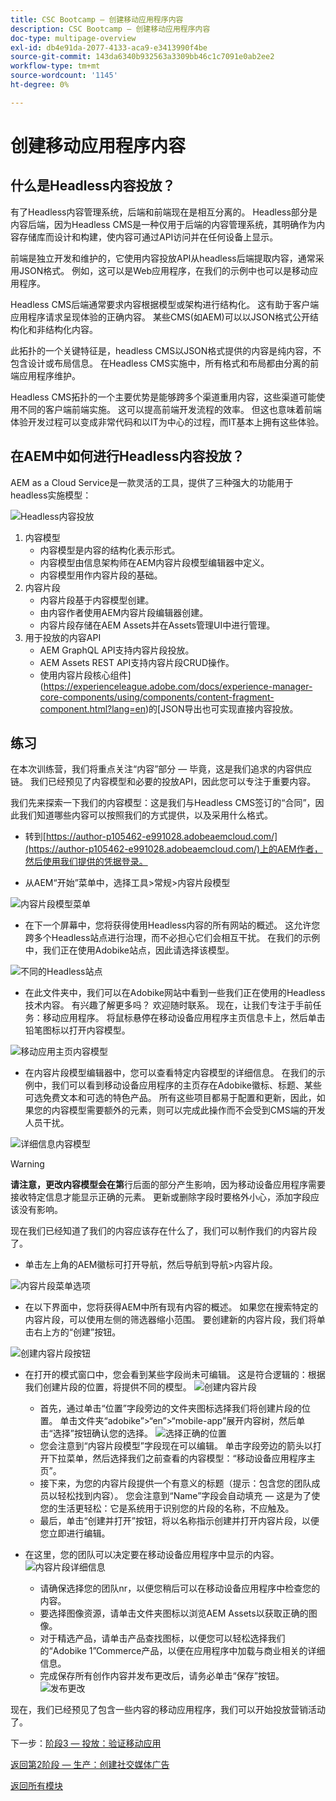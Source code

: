 ```yaml
---
title: CSC Bootcamp — 创建移动应用程序内容
description: CSC Bootcamp — 创建移动应用程序内容
doc-type: multipage-overview
exl-id: db4e91da-2077-4133-aca9-e3413990f4be
source-git-commit: 143da6340b932563a3309bb46c1c7091e0ab2ee2
workflow-type: tm+mt
source-wordcount: '1145'
ht-degree: 0%

---
```


# 创建移动应用程序内容

## 什么是Headless内容投放？

有了Headless内容管理系统，后端和前端现在是相互分离的。 Headless部分是内容后端，因为Headless CMS是一种仅用于后端的内容管理系统，其明确作为内容存储库而设计和构建，使内容可通过API访问并在任何设备上显示。

前端是独立开发和维护的，它使用内容投放API从headless后端提取内容，通常采用JSON格式。 例如，这可以是Web应用程序，在我们的示例中也可以是移动应用程序。

Headless CMS后端通常要求内容根据模型或架构进行结构化。 这有助于客户端应用程序请求呈现体验的正确内容。 某些CMS(如AEM)可以以JSON格式公开结构化和非结构化内容。

此拓扑的一个关键特征是，headless CMS以JSON格式提供的内容是纯内容，不包含设计或布局信息。 在Headless CMS实施中，所有格式和布局都由分离的前端应用程序维护。

Headless CMS拓扑的一个主要优势是能够跨多个渠道重用内容，这些渠道可能使用不同的客户端前端实施。 这可以提高前端开发流程的效率。 但这也意味着前端体验开发过程可以变成非常代码和以IT为中心的过程，而IT基本上拥有这些体验。

## 在AEM中如何进行Headless内容投放？

AEM as a Cloud Service是一款灵活的工具，提供了三种强大的功能用于headless实施模型：

![Headless内容投放](./images/prod-app-headless.png)

1. 内容模型
   - 内容模型是内容的结构化表示形式。
   - 内容模型由信息架构师在AEM内容片段模型编辑器中定义。
   - 内容模型用作内容片段的基础。
1. 内容片段
   - 内容片段基于内容模型创建。
   - 由内容作者使用AEM内容片段编辑器创建。
   - 内容片段存储在AEM Assets并在Assets管理UI中进行管理。
1. 用于投放的内容API
   - AEM GraphQL API支持内容片段投放。
   - AEM Assets REST API支持内容片段CRUD操作。
   - 使用内容片段核心组件](https://experienceleague.adobe.com/docs/experience-manager-core-components/using/components/content-fragment-component.html?lang=en)的[JSON导出也可实现直接内容投放。

## 练习

在本次训练营，我们将重点关注“内容”部分 — 毕竟，这是我们追求的内容供应链。 我们已经预见了内容模型和必要的投放API，因此您可以专注于重要内容。

我们先来探索一下我们的内容模型：这是我们与Headless CMS签订的“合同”，因此我们知道哪些内容可以按照我们的方式提供，以及采用什么格式。

- 转到[https://author-p105462-e991028.adobeaemcloud.com/](https://author-p105462-e991028.adobeaemcloud.com/)上的AEM作者，然后使用我们提供的凭据登录。

- 从AEM“开始”菜单中，选择工具\>常规\>内容片段模型

![内容片段模型菜单](./images/prod-app-cfm.png)

- 在下一个屏幕中，您将获得使用Headless内容的所有网站的概述。 这允许您跨多个Headless站点进行治理，而不必担心它们会相互干扰。 在我们的示例中，我们正在使用Adobike站点，因此请选择该模型。

![不同的Headless站点](./images/prod-app-cfm-folder.png)

- 在此文件夹中，我们可以在Adobike网站中看到一些我们正在使用的Headless技术内容。 有兴趣了解更多吗？ 欢迎随时联系。 现在，让我们专注于手前任务：移动应用程序。 将鼠标悬停在移动设备应用程序主页信息卡上，然后单击铅笔图标以打开内容模型。

![移动应用主页内容模型](./images/prod-app-created-cfm.png)

- 在内容片段模型编辑器中，您可以查看特定内容模型的详细信息。 在我们的示例中，我们可以看到移动设备应用程序的主页存在Adobike徽标、标题、某些可选免费文本和可选的特色产品。 所有这些项目都易于配置和更新，因此，如果您的内容模型需要额外的元素，则可以完成此操作而不会受到CMS端的开发人员干扰。

![详细信息内容模型](./images/prod-app-cfm-details.png)

>[!WARNING]
>
> **请注意，更改内容模型会在第**&#x200B;行后面的部分产生影响，因为移动设备应用程序需要接收特定信息才能显示正确的元素。 更新或删除字段时要格外小心，添加字段应该没有影响。

现在我们已经知道了我们的内容应该存在什么了，我们可以制作我们的内容片段了。

- 单击左上角的AEM徽标可打开导航，然后导航到导航\>内容片段。

![内容片段菜单选项](./images/prod-cf-ui.png)

- 在以下界面中，您将获得AEM中所有现有内容的概述。 如果您在搜索特定的内容片段，可以使用左侧的筛选器缩小范围。 要创建新的内容片段，我们将单击右上方的“创建”按钮。

![创建内容片段按钮](./images/prod-app-create-cf.png)

- 在打开的模式窗口中，您会看到某些字段尚未可编辑。 这是符合逻辑的：根据我们创建片段的位置，将提供不同的模型。
  ![创建内容片段](./images/prod-app-create-cf-details.png)
   - 首先，通过单击“位置”字段旁边的文件夹图标选择我们将创建片段的位置。 单击文件夹“adobike”\>“en”\>“mobile-app”展开内容树，然后单击“选择”按钮确认您的选择。
     ![选择正确的位置](./images/prod-app-folder.png)
   - 您会注意到“内容片段模型”字段现在可以编辑。 单击字段旁边的箭头以打开下拉菜单，然后选择我们之前查看的内容模型：“移动设备应用程序主页”。
   - 接下来，为您的内容片段提供一个有意义的标题（提示：包含您的团队成员以轻松找到内容）。 您会注意到“Name”字段会自动填充 — 这是为了使您的生活更轻松：它是系统用于识别您的片段的名称，不应触及。
   - 最后，单击“创建并打开”按钮，将以名称指示创建并打开内容片段，以便您立即进行编辑。

- 在这里，您的团队可以决定要在移动设备应用程序中显示的内容。 ![内容片段详细信息](./images/prod-cf-details.png)
   - 请确保选择您的团队nr，以便您稍后可以在移动设备应用程序中检查您的内容。
   - 要选择图像资源，请单击文件夹图标以浏览AEM Assets以获取正确的图像。
   - 对于精选产品，请单击产品查找图标，以便您可以轻松选择我们的“Adobike 1”Commerce产品，以便在应用程序中加载与商业相关的详细信息。
   - 完成保存所有创作内容并发布更改后，请务必单击“保存”按钮。
     ![发布更改](./images/prod-app-publish.png)

现在，我们已经预见了包含一些内容的移动应用程序，我们可以开始投放营销活动了。


下一步：[阶段3 — 投放：验证移动应用](../delivery/app.md)

[返回第2阶段 — 生产：创建社交媒体广告](./social.md)

[返回所有模块](../../overview.md)
